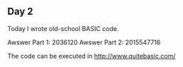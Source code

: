 ## Day 2

Today I wrote old-school BASIC code.

Awswer Part 1: 2036120
Awswer Part 2: 2015547716

The code can be executed in http://www.quitebasic.com/
